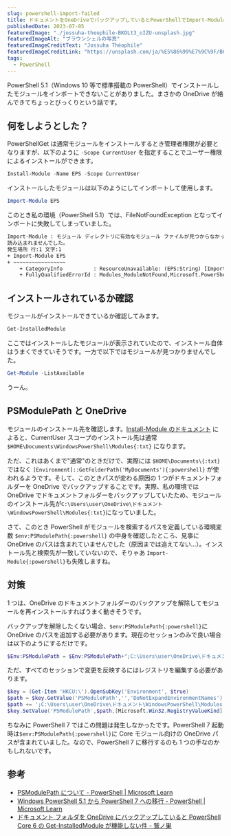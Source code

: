 ```yaml
---
slug: powershell-import-failed
title: ドキュメントをOneDriveでバックアップしているとPowerShellでImport-Moduleに失敗した
publishedDate: 2023-07-05
featuredImage: "./jossuha-theophile-BKOLt3_oIZU-unsplash.jpg"
featuredImageAlt: "ブラウンシェルの写真"
featuredImageCreditText: "Jossuha Théophile"
featuredImageCreditLink: "https://unsplash.com/ja/%E5%86%99%E7%9C%9F/BKOLt3_oIZU"
tags:
  - PowerShell
---
```


PowerShell 5.1（Windows 10 等で標準搭載の PowerShell）でインストールしたモジュールをインポートできないことがありました。まさかの OneDrive が絡んできてちょっとびっくりという話です。

## 何をしようとした？

PowerShellGet は通常モジュールをインストールするとき管理者権限が必要となりますが、以下のように `-Scope CurrentUser` を指定することでユーザー権限によるインストールができます。

```powershell
Install-Module -Name EPS -Scope CurrentUser
```

インストールしたモジュールは以下のようにしてインポートして使用します。

```powershell
Import-Module EPS
```

このとき私の環境（PowerShell 5.1）では、FileNotFoundException となってインポートに失敗してしまっていました。

```txt
Import-Module : モジュール ディレクトリに有効なモジュール ファイルが見つからなかったため、指定されたモジュール 'EPS' は
読み込まれませんでした。
発生場所 行:1 文字:1
+ Import-Module EPS
+ ~~~~~~~~~~~~~~~~~
    + CategoryInfo          : ResourceUnavailable: (EPS:String) [Import-Module], FileNotFoundException
    + FullyQualifiedErrorId : Modules_ModuleNotFound,Microsoft.PowerShell.Commands.ImportModuleCommand
```

## インストールされているか確認

モジュールがインストールできているか確認してみます。

```powershell
Get-InstalledModule
```

ここではインストールしたモジュールが表示されていたので、インストール自体はうまくできていそうです。一方で以下ではモジュールが見つかりませんでした。

```powershell
Get-Module -ListAvailable
```

うーん。

## PSModulePath と OneDrive

モジュールのインストール先を確認します。[Install-Module のドキュメント](https://learn.microsoft.com/ja-jp/powershell/module/powershellget/install-module#5) によると、CurrentUser スコープのインストール先は通常 `$HOME\Documents\WindowsPowerShell\Modules{:txt}` になります。

ただ、これはあくまで"通常"のときだけで、実際には `$HOME\Documents\{:txt}` ではなく `[Environment]::GetFolderPath('MyDocuments'){:powershell}` が使われるようです。そして、このときパスが変わる原因の 1 つがドキュメントフォルダーを OneDrive でバックアップすることです。実際、私の環境では OneDrive でドキュメントフォルダーをバックアップしていたため、モジュールのインストール先が`C:\Users\user\OneDrive\ドキュメント\WindowsPowerShell\Modules{:txt}`になっていました。

さて、このとき PowerShell がモジュールを検索するパスを定義している環境変数 `$env:PSModulePath{:powershell}` の中身を確認したところ、見事に OneDrive のパスは含まれていませんでした（原因までは追えてない…）。インストール先と検索先が一致していないので、そりゃあ `Import-Module{:powershell}`も失敗しますね。

## 対策

1 つは、OneDrive のドキュメントフォルダーのバックアップを解除してモジュールを再インストールすればうまく動きそうです。

バックアップを解除したくない場合、`$env:PSModulePath{:powershell}`に OneDrive のパスを追加する必要があります。現在のセッションのみで良い場合は以下のようにするだけです。

```powershell
$Env:PSModulePath = $Env:PSModulePath+";C:\Users\user\OneDrive\ドキュメント\WindowsPowerShell\Modules"
```

ただ、すべてのセッションで変更を反映するにはレジストリを編集する必要があります。

```powershell
$key = (Get-Item 'HKCU:\').OpenSubKey('Environment', $true)
$path = $key.GetValue('PSModulePath','','DoNotExpandEnvironmentNames')
$path += ';C:\Users\user\OneDrive\ドキュメント\WindowsPowerShell\Modules'
$key.SetValue('PSModulePath',$path,[Microsoft.Win32.RegistryValueKind]::ExpandString)
```

ちなみに PowerShell 7 ではこの問題は発生しなかったです。PowerShell 7 起動時は`$env:PSModulePath{:powershell}`に Core モジュール向けの OneDrive パスが含まれていました。なので、PowerShell 7 に移行するのも 1 つの手なのかもしれないです。

## 参考

- [PSModulePath について - PowerShell | Microsoft Learn](https://learn.microsoft.com/ja-jp/powershell/module/microsoft.powershell.core/about/about_psmodulepath)
- [Windows PowerShell 5.1 から PowerShell 7 への移行 - PowerShell | Microsoft Learn](https://learn.microsoft.com/ja-jp/powershell/scripting/whats-new/migrating-from-windows-powershell-51-to-powershell-7)
- [ドキュメント フォルダを OneDrive にバックアップしていると PowerShell Core 6 の Get-InstalledModule が機能しない件 - 鷲ノ巣](https://tech.blog.aerie.jp/entry/2019/07/08/121955)
